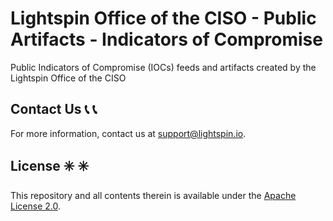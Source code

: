 # Lightspin Office of the CISO - Public Artifacts - Indicators of Compromise

Public Indicators of Compromise (IOCs) feeds and artifacts created by the Lightspin Office of the CISO

## Contact Us :telephone_receiver: :telephone_receiver:

For more information, contact us at support@lightspin.io.

## License :eight_spoked_asterisk: :eight_spoked_asterisk:

This repository and all contents therein is available under the [Apache License 2.0](https://github.com/lightspin-tech/red-kube/blob/main/LICENSE).